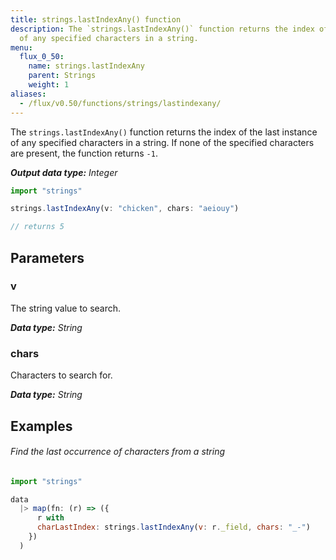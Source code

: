 ```yaml
---
title: strings.lastIndexAny() function
description: The `strings.lastIndexAny()` function returns the index of the last instance
  of any specified characters in a string.
menu:
  flux_0_50:
    name: strings.lastIndexAny
    parent: Strings
    weight: 1
aliases:
  - /flux/v0.50/functions/strings/lastindexany/
---
```


The `strings.lastIndexAny()` function returns the index of the last instance of any specified characters in a string.
If none of the specified characters are present, the function returns `-1`.

_**Output data type:** Integer_

```js
import "strings"

strings.lastIndexAny(v: "chicken", chars: "aeiouy")

// returns 5
```

## Parameters

### v
The string value to search.

_**Data type:** String_

### chars
Characters to search for.

_**Data type:** String_

## Examples

###### Find the last occurrence of characters from a string
```js
import "strings"

data
  |> map(fn: (r) => ({
      r with
      charLastIndex: strings.lastIndexAny(v: r._field, chars: "_-")
    })
  )
```
